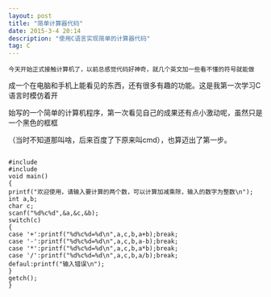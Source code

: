 ```yaml
---
layout: post
title: "简单计算器代码"
date: 2015-3-4 20:14
description: "使用C语言实现简单的计算器代码"
tag: C
---
```


    今天开始正式接触计算机了，以前总感觉代码好神奇，就几个英文加一些看不懂的符号就能做

成一个在电脑和手机上能看见的东西，还有很多有趣的功能。这是我第一次学习C语言时模仿着开

始写的一个简单的计算机程序，第一次看见自己的成果还有点小激动呢，虽然只是一个黑色的框框

（当时不知道那叫啥，后来百度了下原来叫cmd），也算迈出了第一步。


<pre><code>
#include<stdio.h>
#include<conio.h>
void main()
{
printf("欢迎使用，请输入要计算的两个数，可以计算加减乘除，输入的数字为整数\n");
int a,b;
char c;
scanf("%d%c%d",&a,&c,&b);
switch(c)
{
case '+':printf("%d%c%d=%d\n",a,c,b,a+b);break;
case '-':printf("%d%c%d=%d\n",a,c,b,a-b);break;
case '*':printf("%d%c%d=%d\n",a,c,b,a*b);break;
case '/':printf("%d%c%d=%d\n",a,c,b,a/b);break;
defaul:printf("输入错误\n");   
}
getch();
}
